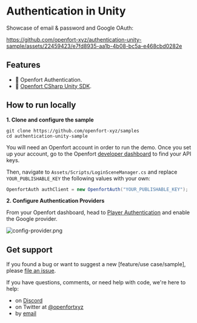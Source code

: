 # Authentication in Unity

Showcase of email & password and Google OAuth:

https://github.com/openfort-xyz/authentication-unity-sample/assets/22459423/e7fd8935-aa1b-4b08-bc5a-e468cbd0282e

## Features

- 🏰 Openfort Authentication.
- 🏰 [Openfort CSharp Unity SDK](https://github.com/openfort-xyz/openfort-csharp-unity).

## How to run locally

**1. Clone and configure the sample**

```
git clone https://github.com/openfort-xyz/samples
cd authentication-unity-sample
```


You will need an Openfort account in order to run the demo. Once you set up your account, go to the Openfort [developer dashboard](https://dashboard.openfort.xyz/apikeys) to find your API keys.

Then, navigate to `Assets/Scripts/LoginSceneManager.cs` and replace `YOUR_PUBLISHABLE_KEY` the following values with your own:

```csharp
OpenfortAuth authClient = new OpenfortAuth("YOUR_PUBLISHABLE_KEY");
```


**2. Configure Authentication Providers**

From your Openfort dashboard, head to [Player Authentication](https://dashboard.openfort.xyz/players/auth/providers) and enable the Google provider.

![config-provider.png](https://blog-cms.openfort.xyz/uploads/config_provider_224c6c1dc8.png)


## Get support
If you found a bug or want to suggest a new [feature/use case/sample], please [file an issue](../../../issues).

If you have questions, comments, or need help with code, we're here to help:
- on [Discord](https://discord.com/invite/t7x7hwkJF4)
- on Twitter at [@openfortxyz](https://twitter.com/openfortxyz)
- by [email](mailto:support+github@openfort.xyz)
